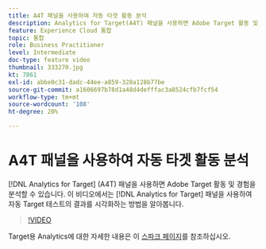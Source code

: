 ```yaml
---
title: A4T 패널을 사용하여 자동 타겟 활동 분석
description: Analytics for Target(A4T) 패널을 사용하면 Adobe Target 활동 및 경험을 분석할 수 있습니다. 이 비디오에서는 Analytics for Target 패널을 사용하여 자동 Target 테스트의 결과를 시각화하는 방법을 알아봅니다.
feature: Experience Cloud 통합
topic: 통합
role: Business Practitioner
level: Intermediate
doc-type: feature video
thumbnail: 333270.jpg
kt: 7861
exl-id: abbe0c31-dadc-44ee-a859-328a128b77be
source-git-commit: a1606697b78d1a48d4defffac3a8524cfb7fcf54
workflow-type: tm+mt
source-wordcount: '108'
ht-degree: 20%

---
```


# A4T 패널을 사용하여 자동 타겟 활동 분석

[!DNL Analytics for Target] (A4T) 패널을 사용하면 Adobe Target 활동 및 경험을 분석할 수 있습니다. 이 비디오에서는 [!DNL Analytics for Target] 패널을 사용하여 자동 Target 테스트의 결과를 시각화하는 방법을 알아봅니다.

>[!VIDEO](https://video.tv.adobe.com/v/333270/?quality=12&learn=on)

Target용 Analytics에 대한 자세한 내용은 이 [스파크 페이지](https://spark.adobe.com/page/Lo3Spm4oBOvwF/)를 참조하십시오.
